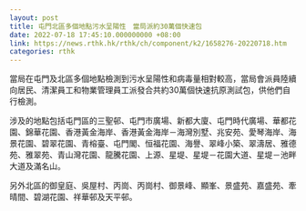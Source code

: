```yaml
---
layout: post
title: 屯門北區多個地點污水呈陽性　當局派約30萬個快速包
date: 2022-07-18 17:45:10.000000000 +08:00
link: https://news.rthk.hk/rthk/ch/component/k2/1658276-20220718.htm
categories: rthk
---
```


當局在屯門及北區多個地點檢測到污水呈陽性和病毒量相對較高，當局會派員陸續向居民、清潔員工和物業管理員工派發合共約30萬個快速抗原測試包，供他們自行檢測。

涉及的地點包括屯門區的三聖邨、屯門市廣場、新都大廈、屯門時代廣場、華都花園、錦華花園、香港黃金海岸、香港黃金海岸－海灣別墅、兆安苑、愛琴海岸、海景花園、碧翠花園、青榕臺、屯門閣、恒福花園、海譽、翠峰小築、翠濤居、雅德苑、雅翠苑、青山灣花園、龍騰花園、上源、星堤、星堤－花園大道、星堤－池畔大道及滿名山。

另外北區的御皇庭、吳屋村、丙崗、丙崗村、御景峰、顯峯、景盛苑、嘉盛苑、牽晴間、碧湖花園、祥華邨及天平邨。
